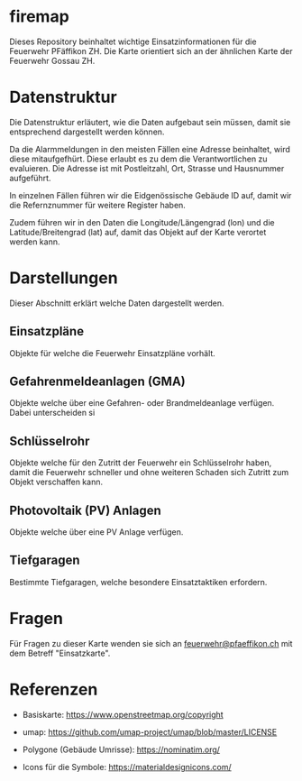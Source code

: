 # firemap

Dieses Repository beinhaltet wichtige Einsatzinformationen für die Feuerwehr PFäffikon ZH. 
Die Karte orientiert sich an der ähnlichen Karte der Feuerwehr Gossau ZH.

# Datenstruktur
Die Datenstruktur erläutert, wie die Daten aufgebaut sein müssen, damit sie entsprechend dargestellt werden können.

Da die Alarmmeldungen in den meisten Fällen eine Adresse beinhaltet, wird diese mitaufgefhürt. Diese erlaubt es zu dem die Verantwortlichen zu evaluieren. 
Die Adresse ist mit Postleitzahl, Ort, Strasse und Hausnummer aufgeführt. 

In einzelnen Fällen führen wir die Eidgenössische Gebäude ID auf, damit wir die Refernznummer für weitere Register haben.

Zudem führen wir in den Daten die Longitude/Längengrad (lon) und die Latitude/Breitengrad (lat) auf, damit das Objekt auf der Karte verortet werden kann.

# Darstellungen
Dieser Abschnitt erklärt welche Daten dargestellt werden.

## Einsatzpläne
Objekte für welche die Feuerwehr Einsatzpläne vorhält.

## Gefahrenmeldeanlagen (GMA)
Objekte welche über eine Gefahren- oder Brandmeldeanlage verfügen.
Dabei unterscheiden si

## Schlüsselrohr
Objekte welche für den Zutritt der Feuerwehr ein Schlüsselrohr haben, damit die Feuerwehr schneller und ohne weiteren Schaden sich Zutritt zum Objekt verschaffen kann.

## Photovoltaik (PV) Anlagen
Objekte welche über eine PV Anlage verfügen.

## Tiefgaragen
Bestimmte Tiefgaragen, welche besondere Einsatztaktiken erfordern.

# Fragen
Für Fragen zu dieser Karte wenden sie sich an feuerwehr@pfaeffikon.ch mit dem Betreff "Einsatzkarte".

# Referenzen

- Basiskarte: https://www.openstreetmap.org/copyright

- umap: https://github.com/umap-project/umap/blob/master/LICENSE

- Polygone (Gebäude Umrisse): https://nominatim.org/

- Icons für die Symbole: https://materialdesignicons.com/

